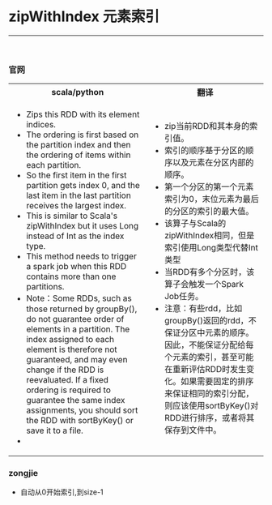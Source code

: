 # zipWithIndex 元素索引

---

<br>

### 官网
<table>
    <tr>
        <th>scala/python</th>
        <th>翻译</th>
    </tr>
    <tr>
        <tr>
            <td>
                <ul>
                    <li>Zips this RDD with its element indices.</li>
                    <li>The ordering is first based on the partition index and then the ordering of items within each partition.</li>
                    <li>So the first item in the first partition gets index 0, and the last item in the last partition receives the largest index.</li>
                    <li>This is similar to Scala's zipWithIndex but it uses Long instead of Int as the index type.</li>
                    <li>This method needs to trigger a spark job when this RDD contains more than one partitions.</li>
                    <li>Note：Some RDDs, such as those returned by groupBy(), do not guarantee order of elements in a partition. The index assigned to each element is therefore not guaranteed, and may even change if the RDD is reevaluated. If a fixed ordering is required to guarantee the same index assignments, you should sort the RDD with sortByKey() or save it to a file.</li>
                    <li></li>
                </ul>
            </td>
            <td>
                <ul>
                    <li>zip当前RDD和其本身的索引值。</li>
                    <li>索引的顺序基于分区的顺序以及元素在分区内部的顺序。</li>
                    <li>第一个分区的第一个元素索引为0，末位元素为最后的分区的索引的最大值。</li>
                    <li>该算子与Scala的zipWithIndex相同，但是索引使用Long类型代替Int类型</li>
                    <li>当RDD有多个分区时，该算子会触发一个Spark Job任务。</li>
                    <li>注意：有些rdd，比如groupBy()返回的rdd，不保证分区中元素的顺序。因此，不能保证分配给每个元素的索引，甚至可能在重新评估RDD时发生变化。如果需要固定的排序来保证相同的索引分配，则应该使用sortByKey()对RDD进行排序，或者将其保存到文件中。</li>
                </ul>
            </td>
        </tr>
    </tr>
</table>


### zongjie
- 自动从0开始索引,到size-1

